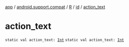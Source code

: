 [app](../../../index.md) / [android.support.compat](../../index.md) / [R](../index.md) / [id](index.md) / [action_text](.)

# action_text

`static val action_text: `[`Int`](https://kotlinlang.org/api/latest/jvm/stdlib/kotlin/-int/index.html)
`static val action_text: `[`Int`](https://kotlinlang.org/api/latest/jvm/stdlib/kotlin/-int/index.html)